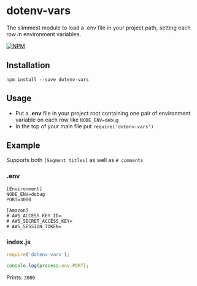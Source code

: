 dotenv-vars
===

The slimmest module to load a .env file in your project path, setting each row in environment variables.

[![NPM](https://nodei.co/npm/dotenv-vars.png?downloads=true&downloadRank=true&stars=true)](https://nodei.co/npm/dotenv-vars/)

## Installation
``` npm install --save dotenv-vars ```

## Usage
- Put a **.env** file in your project root containing one pair of environment variable on each row like ``` NODE_ENV=debug ```
- In the top of your main file put ``` require('dotenv-vars') ```

## Example
Supports both ```[Segment titles]``` as well as ```# comments```
### .env
```
[Environment]
NODE_ENV=debug
PORT=3000

[Amazon]
# AWS_ACCESS_KEY_ID=
# AWS_SECRET_ACCESS_KEY=
# AWS_SESSION_TOKEN=
```

### index.js
```javascript
require('dotenv-vars');

console.log(process.env.PORT);
```

Prints: ```3000```
